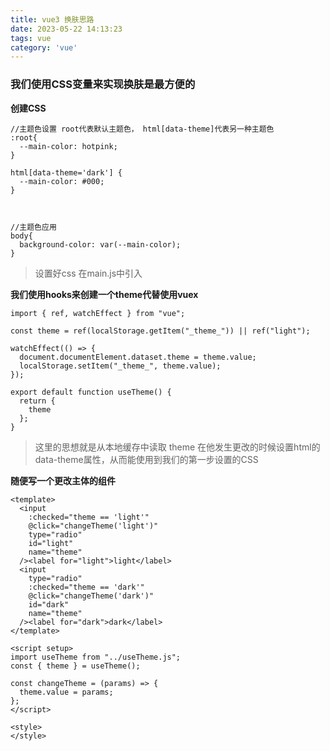 ```yaml
---
title: vue3 换肤思路
date: 2023-05-22 14:13:23
tags: vue
category: 'vue'
---
```


### 我们使用CSS变量来实现换肤是最方便的

**创建CSS**
```
//主题色设置 root代表默认主题色， html[data-theme]代表另一种主题色
:root{
  --main-color: hotpink;
}

html[data-theme='dark'] {
  --main-color: #000;
}



//主题色应用
body{
  background-color: var(--main-color);
}

```

> 设置好css 在main.js中引入



**我们使用hooks来创建一个theme代替使用vuex**
```
import { ref, watchEffect } from "vue";

const theme = ref(localStorage.getItem("_theme_")) || ref("light");

watchEffect(() => {
  document.documentElement.dataset.theme = theme.value;
  localStorage.setItem("_theme_", theme.value);
});

export default function useTheme() {
  return {
    theme
  };
}

```
> 这里的思想就是从本地缓存中读取 theme 在他发生更改的时候设置html的 data-theme属性，从而能使用到我们的第一步设置的CSS



**随便写一个更改主体的组件**

```
<template>
  <input
    :checked="theme == 'light'"
    @click="changeTheme('light')"
    type="radio"
    id="light"
    name="theme"
  /><label for="light">light</label>
  <input
    type="radio"
    :checked="theme == 'dark'"
    @click="changeTheme('dark')"
    id="dark"
    name="theme"
  /><label for="dark">dark</label>
</template>

<script setup>
import useTheme from "../useTheme.js";
const { theme } = useTheme();

const changeTheme = (params) => {
  theme.value = params;
};
</script>

<style>
</style>

```
